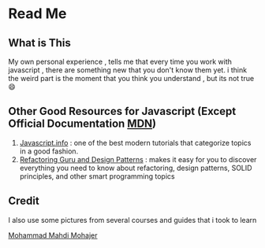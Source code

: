 # Read Me

## What is This

My own personal experience , tells me that every time you work with javascript , there are something new that you don't know them yet. i think the weird part is the moment that you think you understand , but its not true :smile:

## Other Good Resources for Javascript (Except Official Documentation [MDN](https://developer.mozilla.org/en-US/docs/Web/JavaScript))

1. [Javascript.info](https://javascript.info/) : one of the best modern tutorials that categorize topics in a good fashion.
2. [Refactoring Guru and Design Patterns]([https://link](https://refactoring.guru/)) : makes it easy for you to discover everything you need to know about refactoring, design patterns, SOLID principles, and other smart programming topics

## Credit

I also use some pictures from several courses and guides that i took to learn

[Mohammad Mahdi Mohajer](https://github.com/mmohajer9)
